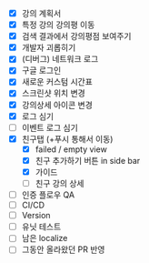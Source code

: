 - [x] 강의 계획서
- [x] 특정 강의 강의평 이동
- [x] 검색 결과에서 강의평점 보여주기
- [x] 개발자 괴롭히기
- [x] (디버그) 네트워크 로그
- [x] 구글 로그인
- [x] 새로운 커스텀 시간표
- [x] 스크린샷 위치 변경
- [x] 강의상세 아이콘 변경
- [x] 로그 심기
- [ ] 이벤트 로그 심기
- [x] 친구탭 (+푸시 통해서 이동)
  - [x] failed / empty view
  - [x] 친구 추가하기 버튼 in side bar
  - [x] 가이드
  - [ ] 친구 강의 상세
- [ ] 인증 플로우 QA
- [ ] CI/CD
- [ ] Version
- [ ] 유닛 테스트
- [ ] 남은 localize
- [ ] 그동안 올라왔던 PR 반영
